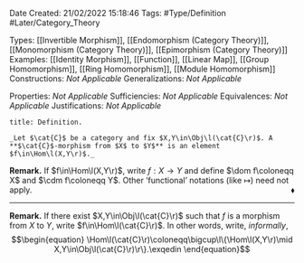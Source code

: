 <div class="topSpace"></div>

Date Created: 21/02/2022 15:18:46
Tags: #Type/Definition #Later/Category_Theory

Types: [[Invertible Morphism]], [[Endomorphism (Category Theory)]], [[Monomorphism (Category Theory)]], [[Epimorphism (Category Theory)]]
Examples: [[Identity Morphism]], [[Function]], [[Linear Map]], [[Group Homomorphism]], [[Ring Homomorphism]], [[Module Homomorphism]]
Constructions: _Not Applicable_
Generalizations: _Not Applicable_

Properties: _Not Applicable_
Sufficiencies: _Not Applicable_
Equivalences: _Not Applicable_
Justifications: _Not Applicable_

``` ad-Definition
title: Definition.

_Let $\cat{C}$ be a category and fix $X,Y\in\Obj\l(\cat{C}\r)$. A **$\cat{C}$-morphism from $X$ to $Y$** is an element $f\in\Hom\l(X,Y\r)$._

```

**Remark.** If $f\in\Hom\l(X,Y\r)$, write $f:X\to Y$ and define $\dom f\coloneqq X$ and $\cdm f\coloneqq Y$. Other $\textrm{`}$functional$\textrm{'}$ notations (like $\mapsto$) need not apply.<span style="float:right;">$\blacklozenge$</span>

---

**Remark.** If there exist $X,Y\in\Obj\l(\cat{C}\r)$ such that $f$ is a morphism from $X$ to $Y$, write $f\in\Hom\l(\cat{C}\r)$. In other words, write, _informally_,
$$\begin{equation}
    \Hom\l(\cat{C}\r)\coloneqq\bigcup\l\{\Hom\l(X,Y\r)\mid X,Y\in\Obj\l(\cat{C}\r)\r\}.\exqedin
\end{equation}$$
